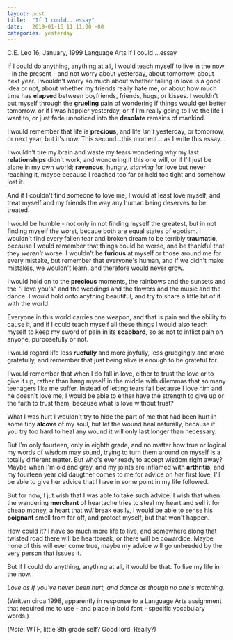 ```yaml
---
layout: post
title:  "If I could...essay"
date:   2019-01-16 11:11:00 -00
categories: yesterday
---
```


C.E. Leo
16, January, 1999
Language Arts
If I could ...essay

If I could do anything, anything at all, I would teach myself to live in the now - in the present - and not worry about yesterday, about tomorrow, about next year. I wouldn't worry so much about whether falling in love is a good idea or not, about whether my friends really hate me, or about how much time has **elapsed** between boyfriends, friends, hugs, or kisses. I wouldn't put myself through the **grueling** pain of wondering if things would get better tomorrow, or if I was happier yesterday, or if I'm really going to live the life I want to, or just fade unnoticed into the **desolate** remains of mankind.

I would remember that life is **precious**, and life *isn't* yesterday, or tomorrow, or next year, but it's now. This second...this moment... as I write this essay...

I wouldn't tire my brain and waste my tears wondering why my last **relationships** didn't work, and wondering if this one will, or if I'll just be alone in my own world; **ravenous**, hungry, *starving* for love but never reaching it, maybe because I reached too far or held too tight and somehow lost it.

And if I couldn't find someone to love me, I would at least love myself, and treat myself and my friends the way any human being deserves to be treated.

I would be humble - not only in not finding myself the greatest, but in not finding myself the worst, becaue both are equal states of egotism. I wouldn't find every fallen tear and broken dream to be terribly **traumatic**, because I would remember that things could be worse, and be thankful that they *weren't* worse. I wouldn't be **furious** at myself or those around me for every mistake, but remember that everyone's human, and if we didn't make mistakes, we wouldn't learn, and therefore would never grow.

I would hold on to the **precious** moments, the rainbows and the sunsets and the "I love you's" and the weddings and the flowers and the music and the dance. I would hold onto anything beautiful, and try to share a little bit of it with the world. 

Everyone in this world carries one weapon, and that is pain and the ability to cause it, and if I could teach myself all these things I would also teach myself to keep my sword of pain in its **scabbard**, so as not to inflict pain on anyone, purposefully or not. 

I would regard life less **ruefully** and more joyfully, less grudgingly and more gratefully, and remember that just being alive is enough to be grateful for.

I would remember that when I do fall in love, either to trust the love or to give it up, rather than hang myself in the middle with dilemmas that so many teenagers like me suffer. Instead of letting tears fall because I love him and he doesn't love me, I would be able to either have the strength to give up or the faith to trust them, because what is love without trust?

What I was hurt I wouldn't try to hide the part of me that had been hurt in some tiny **alcove** of my soul, but let the wound heal naturally, because if you try too hard to heal any wound it will only last longer than necessary. 

But I'm only fourteen, only in eighth grade, and no matter how true or logical my words of wisdom may sound, trying to turn them around on myself is a totally different matter. But who's ever ready to accept wisdom right away? Maybe when I'm old and gray, and my joints are inflamed with **arthritis**, and my fourteen year old daugther comes to me for advice on *her* first love, I'll be able to give her advice that I have in some point in my life followed. 

But for now, I jut wish that I was able to take such advice. I wish that when the wandering **merchant** of heartache tries to steal my heart and sell it for cheap money, a heart that *will* break easily, I would be able to sense his **poignant** smell from far off, and protect myself, but that won't happen.

How could it? I have so much more life to live, and somewhere along that twisted road there will be heartbreak, or there will be cowardice. Maybe none of this will ever come true, maybe my advice will go unheeded by the very person that issues it.

But if I could do anything, anything at all, it would be that. To live my life in the now.

*Love as if you've never been hurt, and dance as though no one's watching.*


(Written circa 1998, apparently in response to a Language Arts assignment that required me to use - and place in bold font - specific vocabulary words.)

(*Note*: WTF, little 8th grade self? Good lord. Really?)
